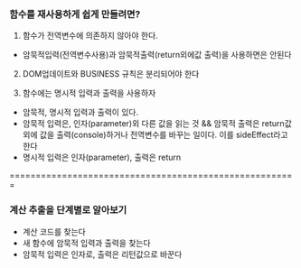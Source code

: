 ### 함수를 재사용하게 쉽게 만들려면?

1. 함수가 전역변수에 의존하지 않아야 한다.

- 암묵적입력(전역변수사용)과 암묵적출력(return외에값 출력)을 사용하면은 안된다

2. DOM업데이트와 BUSINESS 규칙은 분리되어야 한다

3. 함수에는 명시적 입력과 출력을 사용하자

- 암묵적, 명시적 입력과 출력이 있다.
- 암묵적 입력은, 인자(parameter)외 다른 값을 읽는 것 && 암묵적 출력은 return값외에 값을 출력(console)하거나 전역변수를 바꾸는 일이다. 이를 sideEffect라고 한다
- 명시적 입력은 인자(parameter), 출력은 return

=======================================================

### 계산 추출을 단계별로 알아보기

- 계산 코드를 찾는다
- 새 함수에 암묵적 입력과 출력을 찾는다
- 암묵적 입력은 인자로, 출력은 리턴값으로 바꾼다
